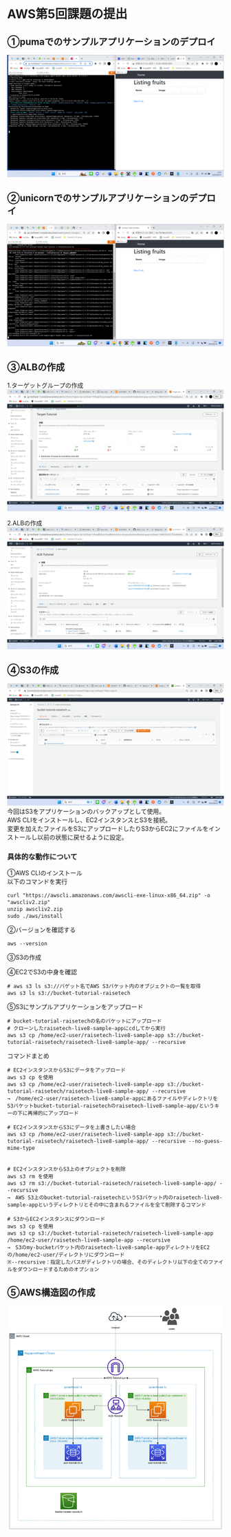 # AWS第5回課題の提出  
  
## ①pumaでのサンプルアプリケーションのデプロイ  
![puma実行](https://github.com/SuzukiNaoto0422/AWS_5_repository-/blob/main/picture/AWS%E8%AA%B2%E9%A1%8C(puma).png?raw=true)  

## ②unicornでのサンプルアプリケーションのデプロイ  
![unicorn実行](https://github.com/SuzukiNaoto0422/AWS_5_repository-/blob/main/picture/AWS%E8%AA%B2%E9%A1%8C(unicorn).png?raw=true)  
  
## ③ALBの作成  
1.ターゲットグループの作成  
![ターゲットグループ](https://github.com/SuzukiNaoto0422/AWS_5_repository-/blob/main/picture/Target%20groups.png?raw=true)  
  
2.ALBの作成  
![ALB](https://github.com/SuzukiNaoto0422/AWS_5_repository-/blob/main/picture/ALB.png?raw=true)  

## ④S3の作成  
![S3](https://github.com/SuzukiNaoto0422/AWS_5_repository-/blob/main/picture/S3.png?raw=true)  
今回はS3をアプリケーションのバックアップとして使用。  
AWS CLIをインストールし、EC2インスタンスとS3を接続。  
変更を加えたファイルをS3にアップロードしたりS3からEC2にファイルをインストールし以前の状態に戻せるように設定。  
  
### 具体的な動作について  
①AWS CLIのインストール  
以下のコマンドを実行
```
curl "https://awscli.amazonaws.com/awscli-exe-linux-x86_64.zip" -o "awscliv2.zip"
unzip awscliv2.zip
sudo ./aws/install
```  

②バージョンを確認する
```
aws --version
```  

③S3の作成

④EC2でS3の中身を確認
```
# aws s3 ls s3://バゲット名でAWS S3バケット内のオブジェクトの一覧を取得
aws s3 ls s3://bucket-tutorial-raisetech
```

⑤S3にサンプルアプリケーションをアップロード
```
# bucket-tutorial-raisetechの名のバケットにアップロード 
# クローンしたraisetech-live8-sample-appにcdしてから実行
aws s3 cp /home/ec2-user/raisetech-live8-sample-app s3://bucket-tutorial-raisetech/raisetech-live8-sample-app/ --recursive
```  
コマンドまとめ
```
# EC2インスタンスからS3にデータをアップロード
aws s3 cp を使用
aws s3 cp /home/ec2-user/raisetech-live8-sample-app s3://bucket-tutorial-raisetech/raisetech-live8-sample-app/ --recursive   
→　/home/ec2-user/raisetech-live8-sample-appにあるファイルやディレクトリをS3バケットbucket-tutorial-raisetechのraisetech-live8-sample-app/というキーの下に再帰的にアップロード  

# EC2インスタンスからS3にデータを上書きしたい場合
aws s3 cp /home/ec2-user/raisetech-live8-sample-app s3://bucket-tutorial-raisetech/raisetech-live8-sample-app/ --recursive --no-guess-mime-type


# EC2インスタンスからS3上のオブジェクトを削除
aws s3 rm を使用
aws s3 rm s3://bucket-tutorial-raisetech/raisetech-live8-sample-app/ --recursive
→　AWS S3上のbucket-tutorial-raisetechというS3バケット内のraisetech-live8-sample-appというディレクトリとその中に含まれるファイルを全て削除するコマンド

# S3からEC2インスタンスにダウンロード  
aws s3 cp を使用  
aws s3 cp s3://bucket-tutorial-raisetech/raisetech-live8-sample-app /home/ec2-user/raisetech-live8-sample-app --recursive
→　S3のmy-bucketバケット内のraisetech-live8-sample-appディレクトリをEC2の/home/ec2-user/ディレクトリにダウンロード  
※--recursive：指定したパスがディレクトリの場合、そのディレクトリ以下の全てのファイルをダウンロードするためのオプション
```  


## ⑤AWS構造図の作成  
![AWS構造図](https://github.com/SuzukiNaoto0422/AWS_5_repository-/blob/main/picture/AWS%E6%A7%8B%E9%80%A0%E5%9B%B3.png?raw=true)  
